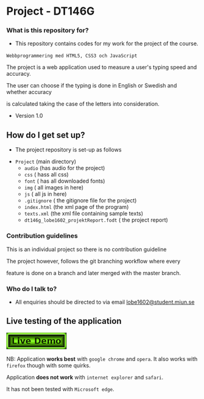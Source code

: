 # Project - DT146G #

### What is this repository for? ###

* This repository contains codes for my work for the project of the course.

`Webbprogrammering med HTML5, CSS3 och JavaScript`

The project is a web application used to measure a user's typing speed and accuracy.

The user can choose if the typing is done in English or Swedish and whether accuracy

is calculated taking the case of the letters into consideration.

* Version 1.0


## How do I get set up? ###

* The project repository is set-up as follows

- `Project` 	(main directory)
	- `audio` (has audio for the project)
	- `css`	( hass all css)
	- `font`	( has all downloaded fonts)
	- `img`	( all images in here)
	- `js`	( all js in here)
	- `.gitignore` ( the gitignore file for the project)
	- `index.html` (the xml page of the program)
	- `texts.xml`	(the xml file containing sample texts)
	- `dt146g_lobe1602_projektReport.fodt` ( the project report)

### Contribution guidelines ###
This is an individual project so there is no contribution guideline

The project however, follows the git branching workflow where every

feature is done on a branch and later merged with the master branch.


### Who do I talk to? ###

* All enquiries should be directed to  via email <lobe1602@student.miun.se>

## Live testing of the application ##

[![demo](img/liveDemo.png)](https://blongho.github.io/typemaster/)

NB: Application **works best** with `google chrome` and `opera`. 
It also works with `firefox` though with some quirks.  

Application **does not work** with  `internet explorer` and `safari`. 

It has not been tested with `Microsoft edge`. 
